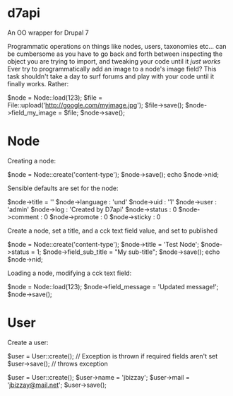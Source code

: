 d7api
=====

An OO wrapper for Drupal 7

Programmatic operations on things like nodes, users, taxonomies etc... can be cumbersome as you have to go back and forth between inspecting the object you are trying to import, and tweaking your code until it *just works* Ever try to programmatically add an image to a node's image field? This task shouldn't take a day to surf forums and play with your code until it finally works. Rather:

$node = Node::load(123);
$file = File::upload('http://google.com/myimage.jpg');
$file->save();
$node->field_my_image = $file;
$node->save();


Node
====

Creating a node:

$node = Node::create('content-type');
$node->save();
echo $node->nid;

Sensible defaults are set for the node:

$node->title = ''
$node->language : 'und'
$node->uid : '1'
$node->user : 'admin'
$node->log : 'Created by D7api'
$node->status : 0
$node->comment : 0
$node->promote : 0
$node->sticky : 0

Create a node, set a title, and a cck text field value, and set to published

$node = Node::create('content-type');
$node->title = 'Test Node';
$node->status = 1;
$node->field_sub_title = "My sub-title";
$node->save();
echo $node->nid;

Loading a node, modifying a cck text field:

$node = Node::load(123);
$node->field_message = 'Updated message!';
$node->save();


User
====

Create a user:

$user = User::create();
// Exception is thrown if required fields aren't set
$user->save(); // throws exception

$user = User::create();
$user->name = 'jbizzay';
$user->mail = 'jbizzay@mail.net';
$user->save();
